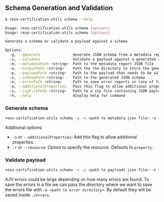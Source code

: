 ## Schema Generation and Validation

```bash
$ reso-certification-utils schema --help

Usage: reso-certification-utils schema [options]
Usage: reso-certification-utils schema [options]

Generate a schema or validate a payload against a schema

Options:
  -g, --generate               Generate JSON schema from a metadata report
  -v, --validate               Validate a payload against a generated schema
  -m, --metadataPath <string>  Path to the metadata report JSON file
  -o, --outputPath <string>    Path tho the directory to store the generated schema
  -p, --payloadPath <string>   Path to the payload that needs to be validated
  -s, --schemaPath <string>    Path to the generated JSON schema
  -e, --errorPath <string>     Path to save error reports in case of failed validation. Defaults to "./errors"
  -a, --additionalProperties   Pass this flag to allow additional properties in the schema
  -z, --zipFilePath <string>   Path to a zip file containing JSON payloads
  -h, --help                   display help for command
```

### Generate schema

```bash
reso-certification-utils schema -g -m <path to metadata json file> -o <path to output directory>
```
Additional options:
- `-a` or `--additionalProperties`: Add this flag to allow additional properties.
- `-r` or `--resource`: Option to specify the resource. Defaults to `property`.

### Validate payload

```bash
reso-certification-utils schema -v -p <path to payloads json file> -s <path to the schema json file>
```
AJV errors could be large depending on how many errors are found. To save the errors in a file we can pass the directory where we want to save the errors file with `-e <path to error directory>`. By default they will be saved inside `./errors`.